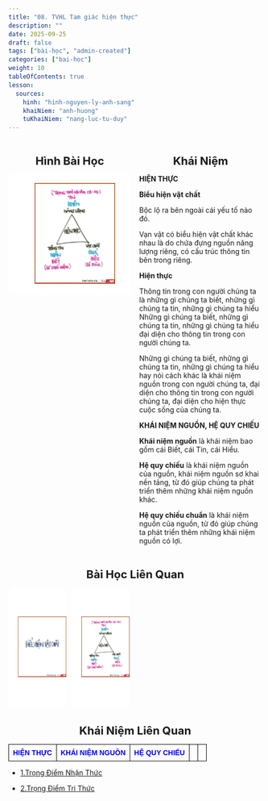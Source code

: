 ```yaml
---
title: "08. TVHL Tam giác hiện thực"
description: ""
date: 2025-09-25
draft: false
tags: ["bài-học", "admin-created"]
categories: ["bai-hoc"]
weight: 10
tableOfContents: true
lesson:
  sources:
    hinh: "hinh-nguyen-ly-anh-sang"
    khaiNiem: "anh-huong"
    tuKhaiNiem: "nang-luc-tu-duy"
---
```


<!-- # 01. TVHL Nhận thức về nhân quả -->

<!-- **Mã hình:** WNT36003  
**Khóa học:** THẤU HIỂU NỘI TÂM - KIẾN TẠO AN VUI -->

<div style="display: flex; gap: 16px;">

  <!-- Cột Hình Bài Học -->
  <div style="flex: 1; max-width: 50%;">
    <h2 style="text-align: center; font-weight: bold; font-size: 22px; margin-bottom: 12px;">
      Hình Bài Học
    </h2>
    <a href="\" style="display: block; text-align: center;">
      <div style="border: 1px solid #fff; border-radius: 8px; padding: 8px; background: #fff;">
        <img src="/images/hinh75a.png" alt="Hình 3"
             style="width: 100%; height: 200px; object-fit: contain; border-radius: 4px; padding:10px;">
      </div>
    </a>
  </div>

  <!-- Cột Khái Niệm -->
  <div style="flex: 1; max-width: 50%;">
    <h2 style="text-align: center; font-weight: bold; font-size: 22px; margin-bottom: 12px;">
      Khái Niệm
    </h2>
    <!-- <p style="text-align: left; font-size: 18px; line-height: 1.6;"> -->
  <p style="text-align: left;">

**HIỆN THỰC** <br>

**Biểu hiện vật chất**

Bộc lộ ra bên ngoài cái yếu tố nào đó.

Vạn vật có biểu hiện vật chất khác nhau là do chứa đựng nguồn năng lượng riêng, có cấu trúc thông tin bên trong riêng.

**Hiện thực**

Thông tin trong con người chúng ta là những gì chúng ta biết, những gì chúng ta tin, những gì chúng ta hiểu
Những gì chúng ta biết, những gì chúng ta tin, những gì chúng ta hiểu đại diện cho thông tin trong con người chúng ta.

Những gì chúng ta biết, những gì chúng ta tin, những gì chúng ta hiểu hay nói cách khác là khái niệm nguồn trong con người chúng ta, đại diện cho thông tin trong con người chúng ta, đại diện cho hiện thực cuộc sống của chúng ta.

**KHÁI NIỆM NGUỒN, HỆ QUY CHIẾU** <br>

**Khái niệm nguồn**
là khái niệm bao gồm cái Biết, cái Tin, cái Hiểu.

**Hệ quy chiếu**
là khái niệm nguồn của nguồn, khái niệm nguồn sơ khai nền tảng, từ đó giúp chúng ta phát triển thêm những khái niệm nguồn khác.

**Hệ quy chiếu chuẩn** là khái niệm nguồn của nguồn, từ đó giúp chúng ta phát triển thêm những khái niệm nguồn có lợi.


  </p>
  </div>

</div>


<h2 style="text-align: center; font-weight: bold; font-size: 22px; margin-bottom: 12px;">
       Bài Học Liên Quan
    </h2> 

 <div style="display: flex; flex-wrap: wrap; gap: 12px; justify-content: flex-start;">
  <a href="\" style="flex: 1 1 calc(25% - 12px); max-width: calc(25% - 12px); text-align: center;">
    <div style="border: 1px solid #fff; border-radius: 8px; padding: 8px; background: #fff;">
      <img src="/images/hinh68a.png" alt="Hình 3"
           style="width: 100%; height: 200px; object-fit: contain; border-radius: 4px; padding:10px;">
    </div>
  </a>

  <a href="\" style="flex: 1 1 calc(25% - 12px); max-width: calc(25% - 12px); text-align: center;">
    <div style="border: 1px solid #fff; border-radius: 8px; padding: 8px; background: #fff;">
      <img src="/images/hinh75a.png" alt="Hình 1"
           style="width: 100%; height: 200px; object-fit: contain; border-radius: 4px; padding:10px;">
    </div>
  </a>
  <!-- <a href="\" style="flex: 1 1 calc(25% - 12px); max-width: calc(25% - 12px); text-align: center;">
    <div style="border: 1px solid #fff; border-radius: 8px; padding: 8px; background: #fff;">
      <img src="/images/hinh18a.png" alt="Hình 2"
           style="width: 100%; height: 200px; object-fit: contain; border-radius: 4px; padding:10px;">
    </div>
  </a> -->
</div>

<h2 style="text-align: center; font-weight: bold; font-size: 22px; margin-bottom: 12px;">
       Khái Niệm Liên Quan
</h2>

<table style="border-collapse: collapse; width: 100%; text-align: center; font-family: Arial, sans-serif;">
  <tr>
    <td style="border: 1px solid black; padding: 8px;">
      <a href="../../TU-KHAINIEM/hien-thuc/" style="text-decoration: none; color: blue; font-weight: bold;">HIỆN THỰC</a>
    </td>
    <td style="border: 1px solid black; padding: 8px;">
      <a href="../../TU-KHAINIEM/khai-niem-nguon/" style="text-decoration: none; color: blue; font-weight: bold;">KHÁI NIỆM NGUỒN</a>
    </td>
    <td style="border: 1px solid black; padding: 8px;">
      <a href="../../TU-KHAINIEM/he-quy-chieu/" style="text-decoration: none; color: blue; font-weight: bold;">HỆ QUY CHIẾU</a>
    </td>
    <td style="border: 1px solid black; padding: 8px;">
      <a href="\" style="text-decoration: none; color: blue; font-weight: bold;"></a>
    </td>
    <td style="border: 1px solid black; padding: 8px;">
      <a href="\" style="text-decoration: none; color: blue; font-weight: bold;"></a>
    </td>
  </tr>

</table>


<!-- - [1.Trọng Điểm Tri Thức](../../KHAI-NIEM-NGUON/tvhl-nguyen-ly-vong-tri-thuc/trong-tam-tri-thuc) -->
- [1.Trọng Điểm Nhận Thức](../../KHAI-NIEM-NGUON/tvhl-tam-giac-hien-thuc/trong-diem-nhan-thuc)

- [2.Trọng Điểm Tri Thức](../../KHAI-NIEM-NGUON/tvhl-tam-giac-hien-thuc/trong-diem-nhan-thuc)